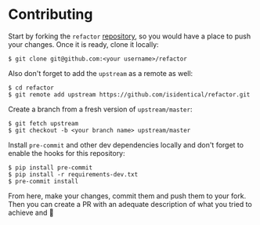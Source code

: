 # Contributing

Start by forking the `refactor` [repository](https://github.com/isidentical/refactor), so you would have a place to push your changes. Once it is ready, clone it locally:

```console
$ git clone git@github.com:<your username>/refactor
```

Also don't forget to add the `upstream` as a remote as well:

```console
$ cd refactor
$ git remote add upstream https://github.com/isidentical/refactor.git
```

Create a branch from a fresh version of `upstream/master`:

```console
$ git fetch upstream
$ git checkout -b <your branch name> upstream/master
```

Install `pre-commit` and other dev dependencies locally and don't forget to enable the hooks for this repository:

```console
$ pip install pre-commit
$ pip install -r requirements-dev.txt
$ pre-commit install
```

From here, make your changes, commit them and push them to your fork. Then you can create a PR with an adequate description of what you tried to achieve and 🥳
